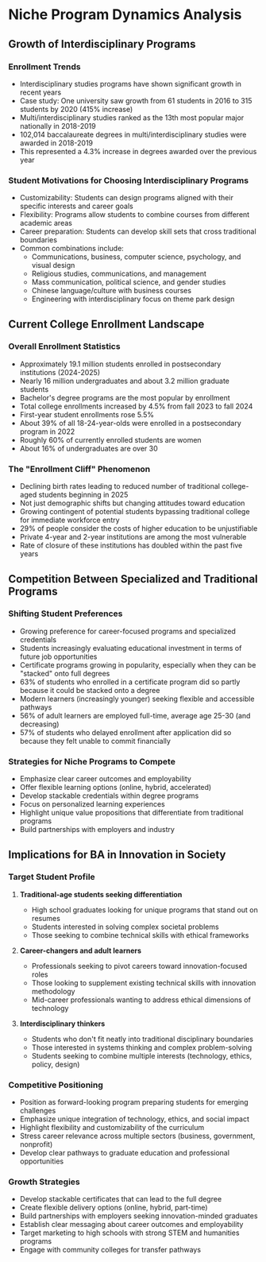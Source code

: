 # Niche Program Dynamics Analysis

## Growth of Interdisciplinary Programs

### Enrollment Trends
- Interdisciplinary studies programs have shown significant growth in recent years
- Case study: One university saw growth from 61 students in 2016 to 315 students by 2020 (415% increase)
- Multi/interdisciplinary studies ranked as the 13th most popular major nationally in 2018-2019
- 102,014 baccalaureate degrees in multi/interdisciplinary studies were awarded in 2018-2019
- This represented a 4.3% increase in degrees awarded over the previous year

### Student Motivations for Choosing Interdisciplinary Programs
- Customizability: Students can design programs aligned with their specific interests and career goals
- Flexibility: Programs allow students to combine courses from different academic areas
- Career preparation: Students can develop skill sets that cross traditional boundaries
- Common combinations include:
  - Communications, business, computer science, psychology, and visual design
  - Religious studies, communications, and management
  - Mass communication, political science, and gender studies
  - Chinese language/culture with business courses
  - Engineering with interdisciplinary focus on theme park design

## Current College Enrollment Landscape

### Overall Enrollment Statistics
- Approximately 19.1 million students enrolled in postsecondary institutions (2024-2025)
- Nearly 16 million undergraduates and about 3.2 million graduate students
- Bachelor's degree programs are the most popular by enrollment
- Total college enrollments increased by 4.5% from fall 2023 to fall 2024
- First-year student enrollments rose 5.5%
- About 39% of all 18-24-year-olds were enrolled in a postsecondary program in 2022
- Roughly 60% of currently enrolled students are women
- About 16% of undergraduates are over 30

### The "Enrollment Cliff" Phenomenon
- Declining birth rates leading to reduced number of traditional college-aged students beginning in 2025
- Not just demographic shifts but changing attitudes toward education
- Growing contingent of potential students bypassing traditional college for immediate workforce entry
- 29% of people consider the costs of higher education to be unjustifiable
- Private 4-year and 2-year institutions are among the most vulnerable
- Rate of closure of these institutions has doubled within the past five years

## Competition Between Specialized and Traditional Programs

### Shifting Student Preferences
- Growing preference for career-focused programs and specialized credentials
- Students increasingly evaluating educational investment in terms of future job opportunities
- Certificate programs growing in popularity, especially when they can be "stacked" onto full degrees
- 63% of students who enrolled in a certificate program did so partly because it could be stacked onto a degree
- Modern learners (increasingly younger) seeking flexible and accessible pathways
- 56% of adult learners are employed full-time, average age 25-30 (and decreasing)
- 57% of students who delayed enrollment after application did so because they felt unable to commit financially

### Strategies for Niche Programs to Compete
- Emphasize clear career outcomes and employability
- Offer flexible learning options (online, hybrid, accelerated)
- Develop stackable credentials within degree programs
- Focus on personalized learning experiences
- Highlight unique value propositions that differentiate from traditional programs
- Build partnerships with employers and industry

## Implications for BA in Innovation in Society

### Target Student Profile
1. **Traditional-age students seeking differentiation**
   - High school graduates looking for unique programs that stand out on resumes
   - Students interested in solving complex societal problems
   - Those seeking to combine technical skills with ethical frameworks

2. **Career-changers and adult learners**
   - Professionals seeking to pivot careers toward innovation-focused roles
   - Those looking to supplement existing technical skills with innovation methodology
   - Mid-career professionals wanting to address ethical dimensions of technology

3. **Interdisciplinary thinkers**
   - Students who don't fit neatly into traditional disciplinary boundaries
   - Those interested in systems thinking and complex problem-solving
   - Students seeking to combine multiple interests (technology, ethics, policy, design)

### Competitive Positioning
- Position as forward-looking program preparing students for emerging challenges
- Emphasize unique integration of technology, ethics, and social impact
- Highlight flexibility and customizability of the curriculum
- Stress career relevance across multiple sectors (business, government, nonprofit)
- Develop clear pathways to graduate education and professional opportunities

### Growth Strategies
- Develop stackable certificates that can lead to the full degree
- Create flexible delivery options (online, hybrid, part-time)
- Build partnerships with employers seeking innovation-minded graduates
- Establish clear messaging about career outcomes and employability
- Target marketing to high schools with strong STEM and humanities programs
- Engage with community colleges for transfer pathways
